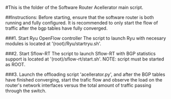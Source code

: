#This is the folder of the Software Router Acellerator main script. 

##Instructions:
Before starting, ensure that the software router is both running 
and fully configured. It is recommended to only start the flow of 
traffic after the bgp tables have fully converged.

###1. Start Ryu OpenFlow controller
The script to launch Ryu with necesary modules is 
located at '(root)/Ryu/startryu.sh'.

###2. Start Sflow-RT 
The script to launch Sflow-RT with BGP statistics support is located 
at '(root)/sflow-rt/start.sh'. NOTE: script must be started as ROOT.

###3. Launch the offloading script 'acellerator.py', and after the BGP tables have
finished converging, start the trafic flow and observe the load on the router's
network interfaces versus the total amount of traffic passing through the switch.

